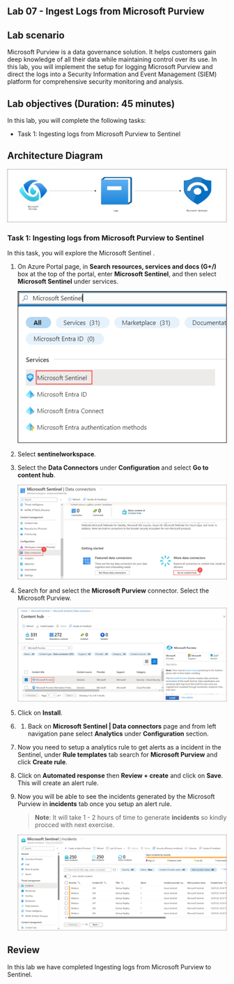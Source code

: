 ## Lab 07 - Ingest Logs from Microsoft Purview

## Lab scenario

Microsoft Purview is a data governance solution. It helps customers gain deep knowledge of all their data while maintaining control over its use. In this lab, you will implement the setup for logging Microsoft Purview and direct the logs into a Security Information and Event Management (SIEM) platform for comprehensive security monitoring and analysis.

## Lab objectives (Duration: 45 minutes)
In this lab, you will complete the following tasks:
- Task 1: Ingesting logs from Microsoft Purview to Sentinel

## Architecture Diagram

   ![](../media/Lab-7%20arch.JPG)

### Task 1: Ingesting logs from Microsoft Purview to Sentinel 

In this task, you will explore the Microsoft Sentinel .

1. On Azure Portal page, in **Search resources, services and docs (G+/)** box at the top of the portal, enter **Microsoft Sentinel**, and then select **Microsoft Sentinel** under services.

     ![Picture 1](../media/image_7.png)

1. Select  **sentinelworkspace**.

1. Select the **Data Connectors** under **Configuration** and select **Go to content hub**.
   
     ![Picture 1](../media/image_34.png)
   
1. Search for and select the **Microsoft Purview** connector. Select the Microsoft Purview.

   ![Picture 1](../media/image_30.png)

1. Click on **Install**.
   
1. 1. Back on **Microsoft Sentinel | Data connectors** page and from left navigation pane select **Analytics** under **Configuration** section.

1. Now you need to setup a analytics rule to get alerts as a incident in the Sentinel, under **Rule templates** tab search for **Microsoft Purview** and click **Create 
   rule**.
   
1. Click on **Automated response** then **Review + create** and click on **Save**. This will create an alert rule.
   
1. Now you will be able to see the incidents generated by the Microsoft Purview in **incidents** tab once you setup an alert rule.

    >**Note**: It will take 1 - 2 hours of time to generate **incidents** so kindly procced with next exercise.  

   ![Picture 1](../media/image_54.png)

## Review
In this lab we have completed Ingesting logs from Microsoft Purview to Sentinel.
